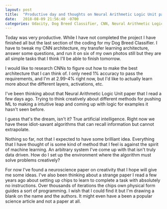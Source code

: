 ```yaml
---
layout: post
title:  "Productive day and thoughts on Neural Arithmetic Logic Unit paper"
date:   2018-08-09 21:56:40 -0700
categories: Udacity, Dog Breed Classifier, CNN, Neural Arithmetic Logic Unit
---
```


Today was very productive. While I have not completed the project I have finished all but the last section of the coding for my Dog Breed Classifier. I have to tweak my CNN architecture, my transfer learning architecture, answer some questions, and run it on six of my own photos still but they are all simple tasks that I think I'll be able to finish tomorrow.

I would like to research CNNs to figure out how to make the best architecture that I can think of. I only need 1% accuracy to pass the requirements, and I'm at 2.99-4% right now, but I'd like to actually learn more about the different layers, activations, etc. 

I've been thinking about that Neural Arithmetic Logic Unit paper that I read a few days ago. Trying to think creatively about different methods for pushing ML to making a intuitive leap and coming up with logic for examples it hasn't seen before. 

I guess that's the dream, isn't it? True artificial intelligence. Right now we have these idiot-savant algorithms that can recall information but cannot extrapolate. 

Nothing so far, not that I expected to have some brilliant idea. Everything that I have thought of is some kind of method that I feel is against the spirit of machine learning. An arbitrary system I've come up with that isn't truly data driven. How do I set up the environment where the algorithm must solve problems creatively?

For now I've found a neuroscience paper on creativity that I hope will give me some ideas. I've also been thinking about a strange paper I read a few years ago about setting up chips to learn to complete a task with absolutely no instructions. Over thousands of iterations the chips own physical form guides a sort of programming. I wish that I could find it but I'm drawing a blank on the name and the authors. It might even have a been a popular science article and not a paper at all.

